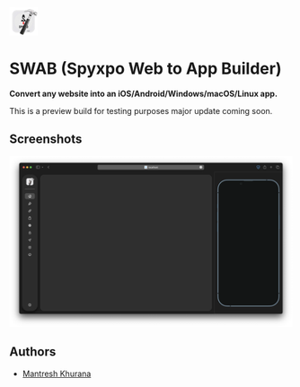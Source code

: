 
<img src="./images/logo.png" width="50" height="50">

# SWAB (Spyxpo Web to App Builder)

**Convert any website into an iOS/Android/Windows/macOS/Linux app.**

This is a preview build for testing purposes major update coming soon.

## Screenshots

![Screenshot 1](./screenshots/screenshot-1.png)

## Authors

- [Mantresh Khurana](https://github.com/mantreshkhurana/)
